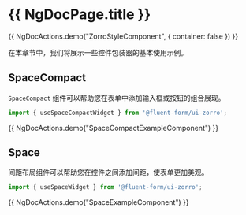 # {{ NgDocPage.title }}

{{ NgDocActions.demo("ZorroStyleComponent", { container: false }) }}

在本章节中，我们将展示一些控件包装器的基本使用示例。

## SpaceCompact

`SpaceCompact` 组件可以帮助您在表单中添加输入框或按钮的组合展现。

```ts
import { useSpaceCompactWidget } from '@fluent-form/ui-zorro';
```

{{ NgDocActions.demo("SpaceCompactExampleComponent") }}

## Space

间距布局组件可以帮助您在控件之间添加间距，使表单更加美观。

```ts
import { useSpaceWidget } from '@fluent-form/ui-zorro';
```

{{ NgDocActions.demo("SpaceExampleComponent") }}
